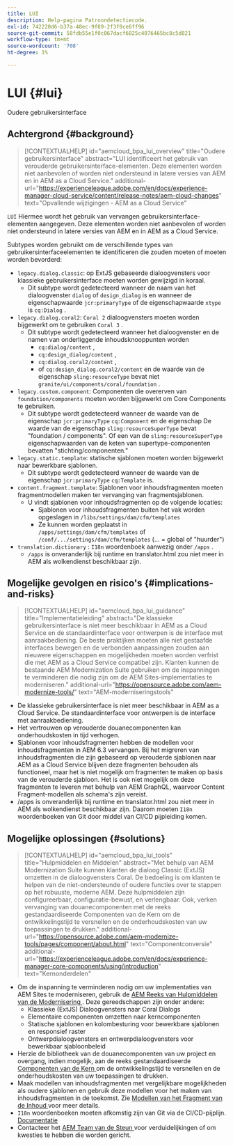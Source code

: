 ```yaml
---
title: LUI
description: Help-pagina Patroondetectiecode.
exl-id: 742220d6-b37a-48ec-9f89-2f3f0ce6ff96
source-git-commit: 58fdb55e1f0c067dacf6825c4076465bc8c5d821
workflow-type: tm+mt
source-wordcount: '708'
ht-degree: 1%

---
```


# LUI {#lui}

Oudere gebruikersinterface

## Achtergrond {#background}

>[!CONTEXTUALHELP]
>id="aemcloud_bpa_lui_overview"
>title="Oudere gebruikersinterface"
>abstract="LUI identificeert het gebruik van verouderde gebruikersinterface-elementen. Deze elementen worden niet aanbevolen of worden niet ondersteund in latere versies van AEM en in AEM as a Cloud Service."
>additional-url="https://experienceleague.adobe.com/en/docs/experience-manager-cloud-service/content/release-notes/aem-cloud-changes" text="Opvallende wijzigingen - AEM as a Cloud Service"

`LUI` Hiermee wordt het gebruik van vervangen gebruikersinterface-elementen aangegeven. Deze elementen worden niet aanbevolen of worden niet ondersteund in latere versies van AEM en in AEM as a Cloud Service.

Subtypes worden gebruikt om de verschillende types van gebruikersinterfaceelementen te identificeren die zouden moeten of moeten worden bevorderd:

* `legacy.dialog.classic`: op ExtJS gebaseerde dialoogvensters voor klassieke gebruikersinterface moeten worden gewijzigd in koraal.
   * Dit subtype wordt gedetecteerd wanneer de naam van het dialoogvenster `dialog` of `design_dialog` is en wanneer
de eigenschapwaarde `jcr:primaryType` of de eigenschapwaarde `xtype` is `cq:Dialog` .
* `legacy.dialog.coral2`: `Coral 2` dialoogvensters moeten worden bijgewerkt om te gebruiken `Coral 3` .
   * Dit subtype wordt gedetecteerd wanneer het dialoogvenster en de namen van onderliggende inhoudsknooppunten worden
      * `cq:dialog/content` ,
      * `cq:design_dialog/content` ,
      * `cq:dialog.coral2/content` ,
      * of `cq:design_dialog.coral2/content`
en de waarde van de eigenschap `sling:resourceType` bevat niet `granite/ui/components/coral/foundation` .
* `legacy.custom.component`: Componenten die overerven van `foundation/components` moeten worden bijgewerkt om Core Components te gebruiken.
   * Dit subtype wordt gedetecteerd wanneer de waarde van de eigenschap `jcr:primaryType` `cq:Component` en de eigenschap
     De waarde van de eigenschap `sling:resourceSuperType` bevat &quot;foundation / components&quot;. Of een van de
     `sling:resourceSuperType` eigenschapwaarden van de keten van supertype-componenten bevatten
&quot;stichting/componenten.&quot;
* `legacy.static.template`: statische sjablonen moeten worden bijgewerkt naar bewerkbare sjablonen.
   * Dit subtype wordt gedetecteerd wanneer de waarde van de eigenschap `jcr:primaryType` `cq:Template` is.
* `content.fragment.template`: Sjablonen voor inhoudsfragmenten moeten fragmentmodellen maken ter vervanging van fragmentsjablonen.
   * U vindt sjablonen voor inhoudsfragmenten op de volgende locaties:
      * Sjablonen voor inhoudsfragmenten buiten het vak worden opgeslagen in `/libs/settings/dam/cfm/templates`
      * Ze kunnen worden geplaatst in `/apps/settings/dam/cfm/templates` of `/conf/.../settings/dam/cfm/templates` (... = global of &quot;huurder&quot;)
* `translation.dictionary` : `I18n` woordenboek aanwezig onder `/apps` .
   * `/apps` is onveranderlijk bij runtime en translator.html zou niet meer in AEM als wolkendienst beschikbaar zijn.

## Mogelijke gevolgen en risico&#39;s {#implications-and-risks}

>[!CONTEXTUALHELP]
>id="aemcloud_bpa_lui_guidance"
>title="Implementatieleiding"
>abstract="De klassieke gebruikersinterface is niet meer beschikbaar in AEM as a Cloud Service en de standaardinterface voor ontwerpen is de interface met aanraakbediening. De beste praktijken moeten alle niet gestaafde interfaces bewegen en de verbonden aanpassingen zouden aan nieuwere eigenschappen en mogelijkheden moeten worden verfrist die met AEM as a Cloud Service compatibel zijn. Klanten kunnen de bestaande AEM Modernization Suite gebruiken om de inspanningen te verminderen die nodig zijn om de AEM Sites-implementaties te moderniseren."
>additional-url="https://opensource.adobe.com/aem-modernize-tools/" text="AEM-moderniseringstools"

* De klassieke gebruikersinterface is niet meer beschikbaar in AEM as a Cloud Service. De standaardinterface voor ontwerpen is de interface met aanraakbediening.
* Het vertrouwen op verouderde douanecomponenten kan onderhoudskosten in tijd verhogen.
* Sjablonen voor inhoudsfragmenten hebben de modellen voor inhoudsfragmenten in AEM 6.3 vervangen. Bij het migreren van inhoudsfragmenten die zijn gebaseerd op verouderde sjablonen naar AEM as a Cloud Service blijven deze fragmenten behouden als functioneel, maar het is niet mogelijk om fragmenten te maken op basis van de verouderde sjabloon. Het is ook niet mogelijk om deze fragmenten te leveren met behulp van AEM GraphQL, waarvoor Content Fragment-modellen als schema&#39;s zijn vereist.
* /apps is onveranderlijk bij runtime en translator.html zou niet meer in AEM als wolkendienst beschikbaar zijn. Daarom moeten `I18n` woordenboeken van Git door middel van CI/CD pijpleiding komen.

## Mogelijke oplossingen {#solutions}

>[!CONTEXTUALHELP]
>id="aemcloud_bpa_lui_tools"
>title="Hulpmiddelen en Middelen"
>abstract="Met behulp van AEM Modernization Suite kunnen klanten de dialoog Classic (ExtJS) omzetten in de dialoogvensters Coral. De bedoeling is om klanten te helpen van de niet-ondersteunde of oudere functies over te stappen op het robuuste, moderne AEM. Deze hulpmiddelen zijn configureerbaar, configuratie-bewust, en verlengbaar. Ook, verken vervanging van douanecomponenten met de reeks gestandaardiseerde Componenten van de Kern om de ontwikkelingstijd te versnellen en de onderhoudskosten van uw toepassingen te drukken."
>additional-url="https://opensource.adobe.com/aem-modernize-tools/pages/component/about.html" text="Componentconversie"
>additional-url="https://experienceleague.adobe.com/en/docs/experience-manager-core-components/using/introduction" text="Kernonderdelen"

* Om de inspanning te verminderen nodig om uw implementaties van AEM Sites te moderniseren, gebruik de [ AEM Reeks van Hulpmiddelen van de Modernisering ](https://opensource.adobe.com/aem-modernize-tools/). Deze gereedschappen zijn onder andere:
   * Klassieke (ExtJS) Dialoogvensters naar Coral Dialogs
   * Elementaire componenten omzetten naar kerncomponenten
   * Statische sjablonen en kolombesturing voor bewerkbare sjablonen en responsief raster
   * Ontwerpdialoogvensters en ontwerpdialoogvensters voor bewerkbaar sjabloonbeleid
* Herzie de bibliotheek van de douanecomponenten van uw project en overgang, indien mogelijk, aan de reeks gestandaardiseerde [ Componenten van de Kern ](https://experienceleague.adobe.com/en/docs/experience-manager-core-components/using/introduction) om de ontwikkelingstijd te versnellen en de onderhoudskosten van uw toepassingen te drukken.
* Maak modellen van inhoudsfragmenten met vergelijkbare mogelijkheden als oudere sjablonen en gebruik deze modellen voor het maken van inhoudsfragmenten in de toekomst. Zie [ Modellen van het Fragment van de Inhoud ](https://experienceleague.adobe.com/en/docs/experience-manager-65/content/assets/content-fragments/content-fragments-models) voor meer details.
* `I18n` woordenboeken moeten afkomstig zijn van Git via de CI/CD-pijplijn. [ Documentatie ](https://experienceleague.adobe.com/en/docs/experience-manager-cloud-service/content/release-notes/aem-cloud-changes#apps-libs-immutable)
* Contacteer het [ AEM Team van de Steun ](https://helpx.adobe.com/enterprise/using/support-for-experience-cloud.html) voor verduidelijkingen of om kwesties te hebben die worden gericht.
